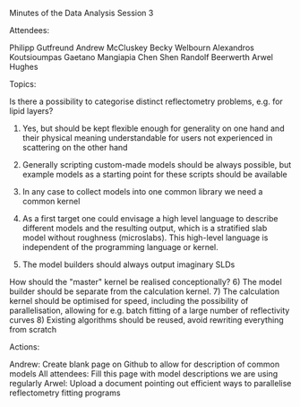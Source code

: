 Minutes of the Data Analysis Session 3
 
Attendees:
 
Philipp Gutfreund
Andrew McCluskey
Becky Welbourn
Alexandros Koutsioumpas
Gaetano Mangiapia
Chen Shen
Randolf Beerwerth
Arwel Hughes
 
Topics:
 
Is there a possibility to categorise distinct reflectometry problems, e.g. for lipid layers?
1) Yes, but should be kept flexible enough for generality on one hand and their physical meaning understandable for users not experienced in scattering on the other hand
 
2) Generally scripting custom-made models should be always possible, but example models as a starting point for these scripts should be available
3) In any case to collect models into one common library we need a common kernel
 
4) As a first target one could envisage a high level language to describe different models and the resulting output, which is a stratified slab model without roughness (microslabs). This high-level language is independent of the programming language or kernel.
 
5) The model builders should always output imaginary SLDs 
 
How should the "master" kernel be realised conceptionally?
  6) The model builder should be separate from the calculation kernel.
7) The calculation kernel should be optimised for speed, including the possibility of parallelisation, allowing for e.g. batch fitting of a large number of reflectivity curves
8) Existing algorithms should be reused, avoid rewriting everything from scratch
 
 
Actions:
 
Andrew: Create blank page on Github to allow for description of common models
All attendees: Fill this page with model descriptions we are using regularly
Arwel: Upload a document pointing out efficient ways to parallelise reflectometry fitting programs
